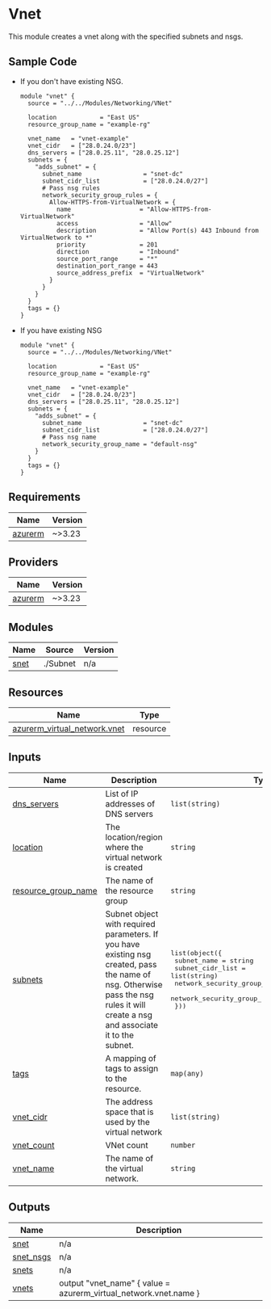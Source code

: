 # Vnet
This module creates a vnet along with the specified subnets and nsgs.

## Sample Code

- If you don't have existing NSG.
  ```
  module "vnet" {
    source = "../../Modules/Networking/VNet"

    location            = "East US"
    resource_group_name = "example-rg"

    vnet_name   = "vnet-example"
    vnet_cidr   = ["28.0.24.0/23"]
    dns_servers = ["28.0.25.11", "28.0.25.12"]
    subnets = {
      "adds_subnet" = {
        subnet_name                 = "snet-dc"
        subnet_cidr_list            = ["28.0.24.0/27"]
        # Pass nsg rules
        network_security_group_rules = {
          Allow-HTTPS-from-VirtualNetwork = {
            name                   = "Allow-HTTPS-from-VirtualNetwork"
            access                 = "Allow"
            description            = "Allow Port(s) 443 Inbound from VirtualNetwork to *"
            priority               = 201
            direction              = "Inbound"
            source_port_range      = "*"
            destination_port_range = 443
            source_address_prefix  = "VirtualNetwork"
          }
        }
      }
    }
    tags = {}
  }
  ```
- If you have existing NSG

  ```
  module "vnet" {
    source = "../../Modules/Networking/VNet"

    location            = "East US"
    resource_group_name = "example-rg"

    vnet_name   = "vnet-example"
    vnet_cidr   = ["28.0.24.0/23"]
    dns_servers = ["28.0.25.11", "28.0.25.12"]
    subnets = {
      "adds_subnet" = {
        subnet_name                 = "snet-dc"
        subnet_cidr_list            = ["28.0.24.0/27"]
        # Pass nsg name
        network_security_group_name = "default-nsg"
      }
    }
    tags = {}
  }
  ```
<!-- BEGIN_TF_DOCS -->
## Requirements

| Name | Version |
|------|---------|
| <a name="requirement_azurerm"></a> [azurerm](#requirement\_azurerm) | ~>3.23 |

## Providers

| Name | Version |
|------|---------|
| <a name="provider_azurerm"></a> [azurerm](#provider\_azurerm) | ~>3.23 |

## Modules

| Name | Source | Version |
|------|--------|---------|
| <a name="module_snet"></a> [snet](#module\_snet) | ./Subnet | n/a |

## Resources

| Name | Type |
|------|------|
| [azurerm_virtual_network.vnet](https://registry.terraform.io/providers/hashicorp/azurerm/latest/docs/resources/virtual_network) | resource |

## Inputs

| Name | Description | Type | Default | Required |
|------|-------------|------|---------|:--------:|
| <a name="input_dns_servers"></a> [dns\_servers](#input\_dns\_servers) | List of IP addresses of DNS servers | `list(string)` | `[]` | no |
| <a name="input_location"></a> [location](#input\_location) | The location/region where the virtual network is created | `string` | n/a | yes |
| <a name="input_resource_group_name"></a> [resource\_group\_name](#input\_resource\_group\_name) | The name of the resource group | `string` | n/a | yes |
| <a name="input_subnets"></a> [subnets](#input\_subnets) | Subnet object with required parameters. If you have existing nsg created, pass the name of nsg. Otherwise pass the nsg rules it will create a nsg and associate it to the subnet. | <pre>list(object({<br>    subnet_name                  = string<br>    subnet_cidr_list             = list(string)<br>    network_security_group_name  = optional(string)<br>    network_security_group_rules = optional(any)<br>  }))</pre> | `[]` | no |
| <a name="input_tags"></a> [tags](#input\_tags) | A mapping of tags to assign to the resource. | `map(any)` | `{}` | no |
| <a name="input_vnet_cidr"></a> [vnet\_cidr](#input\_vnet\_cidr) | The address space that is used by the virtual network | `list(string)` | n/a | yes |
| <a name="input_vnet_count"></a> [vnet\_count](#input\_vnet\_count) | VNet count | `number` | `1` | no |
| <a name="input_vnet_name"></a> [vnet\_name](#input\_vnet\_name) | The name of the virtual network. | `string` | n/a | yes |

## Outputs

| Name | Description |
|------|-------------|
| <a name="output_snet"></a> [snet](#output\_snet) | n/a |
| <a name="output_snet_nsgs"></a> [snet\_nsgs](#output\_snet\_nsgs) | n/a |
| <a name="output_snets"></a> [snets](#output\_snets) | n/a |
| <a name="output_vnets"></a> [vnets](#output\_vnets) | output "vnet\_name" { value = azurerm\_virtual\_network.vnet.name } |
<!-- END_TF_DOCS -->
